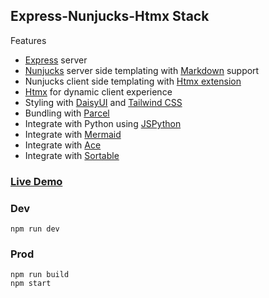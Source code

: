## Express-Nunjucks-Htmx Stack

Features
- [Express](https://expressjs.com) server
- [Nunjucks](https://mozilla.github.io/nunjucks/) server side templating with [Markdown](https://marked.js.org) support
- Nunjucks client side templating with [Htmx extension](https://htmx.org/extensions/client-side-templates/)
- [Htmx](https://htmx.org) for dynamic client experience
- Styling with [DaisyUI](https://daisyui.com) and [Tailwind CSS](https://tailwindcss.com)
- Bundling with [Parcel](https://parceljs.org)
- Integrate with Python using [JSPython](https://github.com/extremeheat/JSPyBridge)
- Integrate with [Mermaid](https://mermaid-js.github.io)
- Integrate with [Ace](https://ace.c9.io)
- Integrate with [Sortable](https://sortablejs.github.io/Sortable/)

### [Live Demo](https://express-nunjucks-htmx-stack.rebelsoft.com/)

### Dev
```shell
npm run dev
```

### Prod
```shell
npm run build
npm start
```
